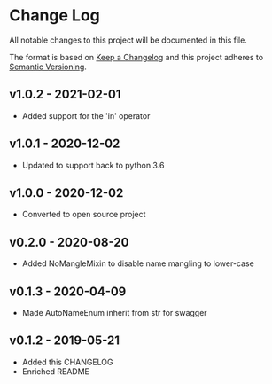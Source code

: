 # Change Log

All notable changes to this project will be documented in this file.

The format is based on [Keep a Changelog](http://keepachangelog.com/)
and this project adheres to [Semantic Versioning](http://semver.org/).

## v1.0.2 - 2021-02-01
- Added support for the 'in' operator

## v1.0.1 - 2020-12-02
- Updated to support back to python 3.6

## v1.0.0 - 2020-12-02
- Converted to open source project

## v0.2.0 - 2020-08-20
- Added NoMangleMixin to disable name mangling to lower-case

## v0.1.3 - 2020-04-09
- Made AutoNameEnum inherit from str for swagger

## v0.1.2 - 2019-05-21
- Added this CHANGELOG
- Enriched README
